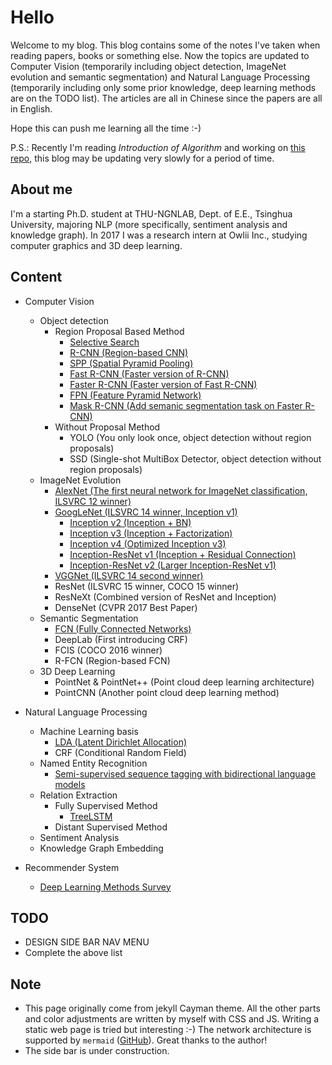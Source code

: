 # Hello

Welcome to my blog. This blog contains some of the notes I've taken when reading papers, books or something else. Now the topics are updated to Computer Vision (temporarily including object detection, ImageNet evolution and semantic segmentation) and Natural Language Processing (temporarily including only some prior knowledge, deep learning methods are on the TODO list). The articles are all in Chinese since the papers are all in English. 

Hope this can push me learning all the time :-)

P.S.: Recently I'm reading *Introduction of Algorithm* and working on [this repo](https://github.com/ybch14/Intro-of-Algorithm-Implementation.git), this blog may be updating very slowly for a period of time.

## About me

I'm a starting Ph.D. student at THU-NGNLAB, Dept. of E.E., Tsinghua University, majoring NLP (more specifically, sentiment analysis and knowledge graph). In 2017 I was a research intern at Owlii Inc., studying computer graphics and 3D deep learning.

## Content
- Computer Vision
    - Object detection
        - Region Proposal Based Method
            - [Selective Search](CV_Object_detection/Selective_Search.md)
            - [R-CNN (Region-based CNN)](CV_Object_detection/R-CNN.md)
            - [SPP (Spatial Pyramid Pooling)](CV_Object_detection/SPP.md)
            - [Fast R-CNN (Faster version of R-CNN)](CV_Object_detection/Fast_R-CNN.md)
            - [Faster R-CNN (Faster version of Fast R-CNN)](CV_Object_detection/Faster_R-CNN.md)
            - [FPN (Feature Pyramid Network)](CV_Object_detection/FPN.md)
            - [Mask R-CNN (Add semanic segmentation task on Faster R-CNN)](CV_Object_detection/Mask_R-CNN.md)
        - Without Proposal Method
            - YOLO (You only look once, object detection without region proposals)
            - SSD (Single-shot MultiBox Detector, object detection without region proposals)
    - ImageNet Evolution
        - [AlexNet (The first neural network for ImageNet classification, ILSVRC 12 winner)](CV_ImageNet_evolution/AlexNet.md)
        - [GoogLeNet (ILSVRC 14 winner, Inception v1)](CV_ImageNet_evolution/GoogLeNet.md)
            - [Inception v2 (Inception + BN)](CV_ImageNet_evolution/Inception-v2.md)
            - [Inception v3 (Inception + Factorization)](CV_ImageNet_evolution/Inception-v3.md)
            - [Inception v4 (Optimized Inception v3)](CV_ImageNet_evolution/Inception-v4.md)
            - [Inception-ResNet v1 (Inception + Residual Connection)](CV_ImageNet_evolution/Inception-ResNet-v1.md)
            - [Inception-ResNet v2 (Larger Inception-ResNet v1)](CV_ImageNet_evolution/Inception-ResNet-v2.md)
        - [VGGNet (ILSVRC 14 second winner)](CV_ImageNet_evolution/VGGNet.md)
        - ResNet (ILSVRC 15 winner, COCO 15 winner)
        - ResNeXt (Combined version of ResNet and Inception)
        - DenseNet (CVPR 2017 Best Paper)
    - Semantic Segmentation
        - [FCN (Fully Connected Networks)](CV_Semantic_segmentation/FCN.md)
        - DeepLab (First introducing CRF)
        - FCIS (COCO 2016 winner)
        - R-FCN (Region-based FCN)
    - 3D Deep Learning
        - PointNet & PointNet++ (Point cloud deep learning architecture)
        - PointCNN (Another point cloud deep learning method)

- Natural Language Processing
    - Machine Learning basis
        - [LDA (Latent Dirichlet Allocation)](NLP_Machine_learning_basis/LDA.md)
        - CRF (Conditional Random Field)
    - Named Entity Recognition
        - [Semi-supervised sequence tagging with bidirectional language models](NLP_Named_Entity_Recognition/Semi_supervised_sequence_tagging_with_bidirectional_language_models.md)
    - Relation Extraction
        - Fully Supervised Method
            - [TreeLSTM](NLP_FSRE/TreeLSTM.md)
        - Distant Supervised Method
    - Sentiment Analysis
    - Knowledge Graph Embedding
- Recommender System 
    - [Deep Learning Methods Survey](RS_survey/survey.md)

## TODO

- DESIGN SIDE BAR NAV MENU
- Complete the above list

## Note

- This page originally come from jekyll Cayman theme. All the other parts and color adjustments are written by myself with CSS and JS. Writing a static web page is tried but interesting :-) The network architecture is supported by ```mermaid``` ([GitHub](https://github.com/knsv/mermaid)). Great thanks to the author!
- The side bar is under construction.

